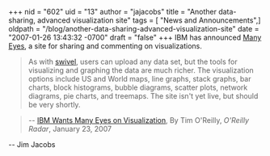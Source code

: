 +++
nid = "602"
uid = "13"
author = "jajacobs"
title = "Another data-sharing, advanced visualization site"
tags = [ "News and Announcements",]
oldpath = "/blog/another-data-sharing-advanced-visualization-site"
date = "2007-01-26 13:43:32 -0700"
draft = "false"
+++
IBM has announced [Many
Eyes](http://services.alphaworks.ibm.com/manyeyes/app), a site for
sharing and commenting on visualizations.

> As with [swivel](http://www.swivel.com/), users can upload any data
> set, but the tools for visualizing and graphing the data are much
> richer. The visualization options include US and World maps, line
> graphs, stack graphs, bar charts, block histograms, bubble diagrams,
> scatter plots, network diagrams, pie charts, and treemaps. The site
> isn\'t yet live, but should be very shortly.

> \-- [IBM Wants Many Eyes on
> Visualization](http://radar.oreilly.com/archives/2007/01/ibm_wants_many.html),
> By Tim O\'Reilly, *O\'Reilly Radar*, January 23, 2007

\-- Jim Jacobs
